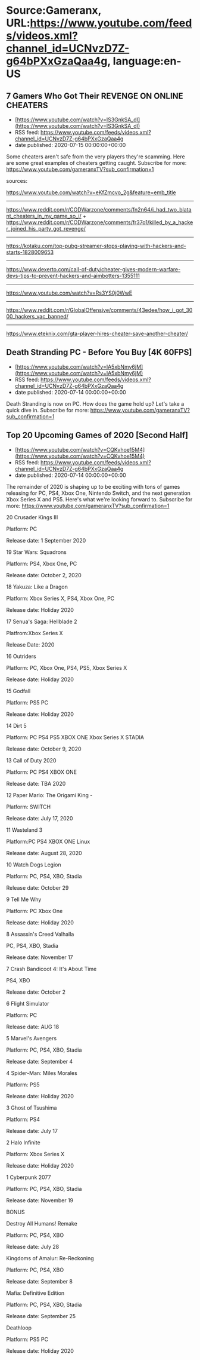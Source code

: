 # Source:Gameranx, URL:https://www.youtube.com/feeds/videos.xml?channel_id=UCNvzD7Z-g64bPXxGzaQaa4g, language:en-US

## 7 Gamers Who Got Their REVENGE ON ONLINE CHEATERS
 - [https://www.youtube.com/watch?v=IS3GnkSA_dI](https://www.youtube.com/watch?v=IS3GnkSA_dI)
 - RSS feed: https://www.youtube.com/feeds/videos.xml?channel_id=UCNvzD7Z-g64bPXxGzaQaa4g
 - date published: 2020-07-15 00:00:00+00:00

Some cheaters aren't safe from the very players they're scamming. Here are some great examples of cheaters getting caught.
Subscribe for more: https://www.youtube.com/gameranxTV?sub_confirmation=1

sources:

https://www.youtube.com/watch?v=eKfZmcvo_2g&feature=emb_title

------

https://www.reddit.com/r/CODWarzone/comments/fn2n64/i_had_two_blatant_cheaters_in_my_game_so_i/
+
https://www.reddit.com/r/CODWarzone/comments/fr37o1/killed_by_a_hacker_joined_his_party_got_revenge/

----------

https://kotaku.com/top-pubg-streamer-stops-playing-with-hackers-and-starts-1828009653

----------


https://www.dexerto.com/call-of-duty/cheater-gives-modern-warfare-devs-tips-to-prevent-hackers-and-aimbotters-1355111

-------

https://www.youtube.com/watch?v=Rs3YS0j0WwE

--------

https://www.reddit.com/r/GlobalOffensive/comments/43edee/how_i_got_3000_hackers_vac_banned/

---------

https://www.eteknix.com/gta-player-hires-cheater-save-another-cheater/

## Death Stranding PC - Before You Buy [4K 60FPS]
 - [https://www.youtube.com/watch?v=IA5xbNmy6jM](https://www.youtube.com/watch?v=IA5xbNmy6jM)
 - RSS feed: https://www.youtube.com/feeds/videos.xml?channel_id=UCNvzD7Z-g64bPXxGzaQaa4g
 - date published: 2020-07-14 00:00:00+00:00

Death Stranding is now on PC. How does the game hold up? Let's take a quick dive in.
Subscribe for more: https://www.youtube.com/gameranxTV?sub_confirmation=1

## Top 20 Upcoming Games of 2020 [Second Half]
 - [https://www.youtube.com/watch?v=CQKvhoe15M4](https://www.youtube.com/watch?v=CQKvhoe15M4)
 - RSS feed: https://www.youtube.com/feeds/videos.xml?channel_id=UCNvzD7Z-g64bPXxGzaQaa4g
 - date published: 2020-07-14 00:00:00+00:00

The remainder of 2020 is shaping up to be exciting with tons of games releasing for PC, PS4, Xbox One, Nintendo Switch, and the next generation Xbox Series X and PS5. Here's what we're looking forward to.
Subscribe for more: https://www.youtube.com/gameranxTV?sub_confirmation=1

20 Crusader Kings III 

Platform: PC

Release date: 1 September 2020



19 Star Wars: Squadrons

Platform: PS4, Xbox One, PC

Release date: October 2, 2020



18 Yakuza: Like a Dragon

Platform: Xbox Series X, PS4, Xbox One, PC  

Release date: Holiday 2020



17 Senua's Saga: Hellblade 2

Platfrom:Xbox Series X

Release Date: 2020



16 Outriders

Platform: PC, Xbox One, PS4, PS5, Xbox Series X

Release date: Holiday 2020





15 Godfall

Platform: PS5 PC 

Release date:  Holiday 2020



14 Dirt 5 

Platform: PC PS4 PS5 XBOX ONE Xbox Series X STADIA 

Release date: October 9, 2020



13 Call of Duty 2020

Platform: PC PS4 XBOX ONE

Release date: TBA 2020



12 Paper Mario: The Origami King -

Platform: SWITCH

Release date: July 17, 2020



11 Wasteland 3 

Platform:PC PS4 XBOX ONE Linux

Release date: August 28, 2020



10 Watch Dogs Legion 

Platform: PC, PS4, XBO, Stadia

Release date: October 29



9 Tell Me Why

Platform: PC Xbox One 

Release date: Holiday 2020



8 Assassin's Creed Valhalla 

PC, PS4, XBO, Stadia

Release date: November 17



7 Crash Bandicoot 4: It's About Time 

PS4, XBO

Release date: October 2



6 Flight Simulator 

Platform: PC

Release date: AUG 18



5 Marvel's Avengers 

Platform: PC, PS4, XBO, Stadia 

Release date: September 4



4 Spider-Man: Miles Morales 

Platform: PS5

Release date: Holiday 2020



3 Ghost of Tsushima 

Platform: PS4

Release date: July 17



2 Halo Infinite

Platform: Xbox Series X

Release date: Holiday 2020



1 Cyberpunk 2077 

Platform: PC, PS4, XBO, Stadia

Release date: November 19



BONUS

Destroy All Humans! Remake 

Platform: PC, PS4, XBO

Release date: July 28



Kingdoms of Amalur: Re-Reckoning 

Platform: PC, PS4, XBO

Release date: September 8



Mafia: Definitive Edition 

Platform: PC, PS4, XBO, Stadia

Release date: September 25



Deathloop 

Platform: PS5 PC

Release date: Holiday 2020

